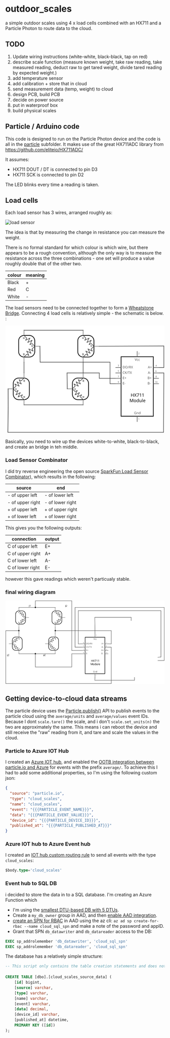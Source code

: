 # outdoor_scales

a simple outdoor scales using 4 x load cells combined with an HX711 and a Particle Photon to route data to the cloud.

## TODO

1. Update wiring instructions (white-white, black-black, tap on red)
2. describe scale function (measure known weight, take raw reading, take measured reading, deduct raw to get tared weight, divide tared reading by expected weight.)
3. add temperature sensor
4. add calibration + store that in cloud
5. send measurement data (temp, weight) to cloud
6. design PCB, build PCB
7. decide on power source
8. put in waterproof box
9. build physical scales

## Particle / Arduino code

This code is designed to run on the Particle Photon device and the code is all in the [particle](particle) subfolder. It makes use of the great HX711ADC library from <https://github.com/eliteio/HX711ADC/>

It assumes:

- HX711 DOUT / DT is connected to pin D3
- HX711 SCK is connected to pin D2

The LED blinks every time a reading is taken.

## Load cells

Each load sensor has 3 wires, arranged roughly as:

![load sensor](docs/load_cell.svg)

The idea is that by measuring the change in resistance you can measure the weight.

There is no formal standard for which colour is which wire, but there appears to be a rough convention, although the only way is to measure the resistance across the three combinations - one set will produce a value roughly double that of the other two.

| colour | meaning |
| ------ | ------- |
| Black  | +       |
| Red    | C       |
| White  | -       |

The load sensors need to be connected together to form a [Wheatstone Bridge](https://www.hbm.com/en/7163/wheatstone-bridge-circuit/). Connecting 4 load cells is relatively simple - the schematic is below. :

![Full bridge connected to HX711](docs/full_bridge.svg)

Basically, you need to wire up the devices white-to-white, black-to-black, and create an bridge in teh middle.

### Load Sensor Combinator

I did try reverse engineering the open source [SparkFun Load Sensor Combinator](https://www.sparkfun.com/products/13878)), which results in the following:

| source           | end              |
| ---------------- | ---------------- |
| - of upper left  | - of lower left  |
| - of upper right | - of lower right |
| + of upper left  | + of upper right |
| + of lower left  | + of lower right |

This gives you the following outputs:

| connection       | output |
| ---------------- | ------ |
| C of upper left  | E+     |
| C of upper right | A+     |
| C of lower left  | A-     |
| C of lower right | E-     |

however this gave readings which weren't particualy stable.

### final wiring diagram

![full wiring diagram](docs/full_wiring_diagram.svg)

## Getting device-to-cloud data streams

The particle device uses the [Particle.publish()](https://docs.particle.io/reference/device-os/firmware/photon/#particle-publish-) API to publish events to the particle cloud using the `average/units` and `average/values` event IDs. Because I dont `scale.tare()` the scale, and i don't `scale.set_units(n)` the two are approximately the same. This means i can reboot the device and still receive the "raw" reading from it, and tare and scale the values in the cloud.

### Particle to Azure IOT Hub

I created an [Azure IOT hub](https://azure.microsoft.com/en-gb/services/iot-hub/), and enabled the [OOTB integration between particle.io and Azure](https://docs.particle.io/tutorials/integrations/azure-iot-hub/) for events with the prefix `average/`. To achieve this I had to add some additional properties, so I'm using the following custom json:

```json
{
  "source": "particle.io",
  "type": "cloud_scales",
  "name": "cloud_scales",
  "event": "{{{PARTICLE_EVENT_NAME}}}",
  "data": "{{{PARTICLE_EVENT_VALUE}}}",
  "device_id": "{{{PARTICLE_DEVICE_ID}}}",
  "published_at": "{{{PARTICLE_PUBLISHED_AT}}}"
}
```

### Azure IOT hub to Azure Event hub

I created an [IOT hub custom routing rule](https://docs.microsoft.com/en-us/azure/iot-hub/iot-hub-devguide-messages-read-custom) to send all events with the type `cloud_scales`:

```sql
$body.type='cloud_scales'
```

### Event hub to SQL DB

i decided to store the data in to a SQL database. I'm creating an Azure Function which

- I'm using the [smallest DTU-based DB with 5 DTUs](https://azure.microsoft.com/en-gb/pricing/details/sql-database/single/).
- Create a `my_db_owner` group in AAD, and then [enable AAD integration](https://docs.microsoft.com/en-us/azure/sql-database/sql-database-aad-authentication-configure?tabs=azure-powershell).
- [create an SPN for RBAC](https://docs.microsoft.com/en-us/cli/azure/create-an-azure-service-principal-azure-cli?view=azure-cli-latest) in AAD using the az cli: `az ad sp create-for-rbac --name cloud_sql_spn` and make a note of the password and appID.
- Grant that SPN `db_datawriter` and `db_datareader` access to the DB:

```SQL
EXEC sp_addrolemember 'db_datawriter', 'cloud_sql_spn'
EXEC sp_addrolemember 'db_datareader', 'cloud_sql_spn'
```

The database has a relatively simple structure:

```SQL
-- This script only contains the table creation statements and does not fully represent the table in the database. It's still missing: sequences, indices, triggers. Do not use it as a backup.

CREATE TABLE [dbo].[cloud_scales_source_data] (
    [id] bigint,
    [source] varchar,
    [type] varchar,
    [name] varchar,
    [event] varchar,
    [data] decimal,
    [device_id] varchar,
    [published_at] datetime,
    PRIMARY KEY ([id])
);
```
